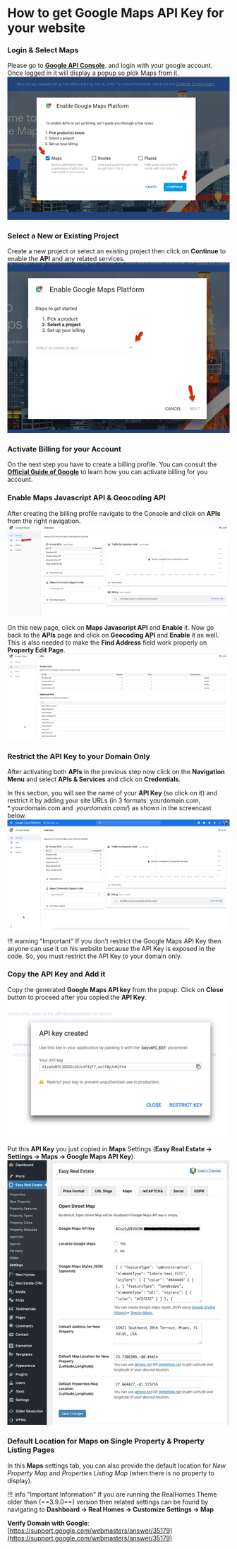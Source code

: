 # How to get Google Maps API Key for your website

### **Login & Select Maps**

Please go to [**Google API Console**](https://cloud.google.com/maps-platform/#get-started). and login with your google account. Once logged in it will display a popup so pick Maps from it.
![Google Maps Setup](images/google-maps/pick-maps-popup.png)

### **Select a New or Existing Project**

Create a new project or select an existing project then click on **Continue** to enable the **API** and any related services.
![RealHomes Documentation](images/google-maps/create-or-existing.png)

### **Activate Billing for your Account**

On the next step you have to create a billing profile. You can consult the [**Official Guide of Google**](https://developers.google.com/maps/billing/gmp-billing) to learn how you can activate billing for you account.

### **Enable Maps Javascript API & Geocoding API**

After creating the billing profile navigate to the Console and click on **APIs** from the right navigation.
![RealHomes Documentation](images/google-maps/google-maps-apis.png)

On this new page, click on **Maps Javascript API** and **Enable** it. Now go back to the **APIs** page and click on **Geocoding API** and **Enable** it as well. This is also needed to make the **Find Address** field work properly on **Property Edit Page**. 
![RealHomes Documentation](images/google-maps/enable-geocoding-api.gif)

### **Restrict the API Key to your Domain Only**

After activating both **APIs** in the previous step now click on the **Navigation Menu** and select **APIs & Services** and click on **Credentials**.

In this section, you will see the name of your **API Key** (so click on it) and restrict it by adding your site URLs (in 3 formats: yourdomain.com, *.yourdomain.com and *.yourdomain.com/*) as shown in the screencast below.
![RealHomes Documentation](images/google-maps/apis-and-services-http-referrers.gif)

!!! warning "Important"
    If you don't restrict the Google Maps API Key then anyone can use it on his website because the API Key is exposed in the code. So, you must restrict the API Key to your domain only.

### **Copy the API Key and Add it**

Copy the generated **Google Maps API key** from the popup. Click on **Close** button to proceed after you copied the **API Key**. 
![RealHomes Documentation](images/google-maps/api-key.png)

Put this **API Key** you just copied in **Maps** Settings (**Easy Real Estate → Settings → Maps → Google Maps API Key**).
![RealHomes Documentation](images/ere-tabs/maps.png)

### **Default Location for Maps on Single Property & Property Listing Pages**

In this **Maps** settings tab, you can also provide the default location for *New Property Map* and *Properties Listing Map* (when there is no property to display).

!!! info "Important Information"
    If you are running the RealHomes Theme older than {==3.9.0==} version then related settings can be found by navigating to **Dashboard → Real Homes → Customize Settings → Map**

**Verify Domain with Google**: [https://support.google.com/webmasters/answer/35179](https://support.google.com/webmasters/answer/35179)
